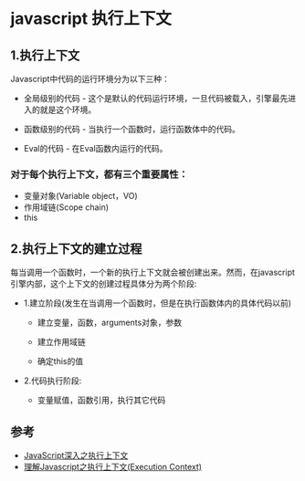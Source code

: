 # javascript 执行上下文

## 1.执行上下文
Javascript中代码的运行环境分为以下三种：

- 全局级别的代码 - 这个是默认的代码运行环境，一旦代码被载入，引擎最先进入的就是这个环境。

- 函数级别的代码 - 当执行一个函数时，运行函数体中的代码。

- Eval的代码 - 在Eval函数内运行的代码。


### 对于每个执行上下文，都有三个重要属性：

- 变量对象(Variable object，VO)
- 作用域链(Scope chain)
- this


## 2.执行上下文的建立过程

每当调用一个函数时，一个新的执行上下文就会被创建出来。然而，在javascript引擎内部，这个上下文的创建过程具体分为两个阶段:

- 1.建立阶段(发生在当调用一个函数时，但是在执行函数体内的具体代码以前)

  - 建立变量，函数，arguments对象，参数

  - 建立作用域链

  - 确定this的值

- 2.代码执行阶段:

  - 变量赋值，函数引用，执行其它代码






## 参考
- [JavaScript深入之执行上下文](https://github.com/mqyqingfeng/Blog/issues/8)
- [理解Javascript之执行上下文(Execution Context)](https://www.cnblogs.com/MinLee/p/5862271.html)

